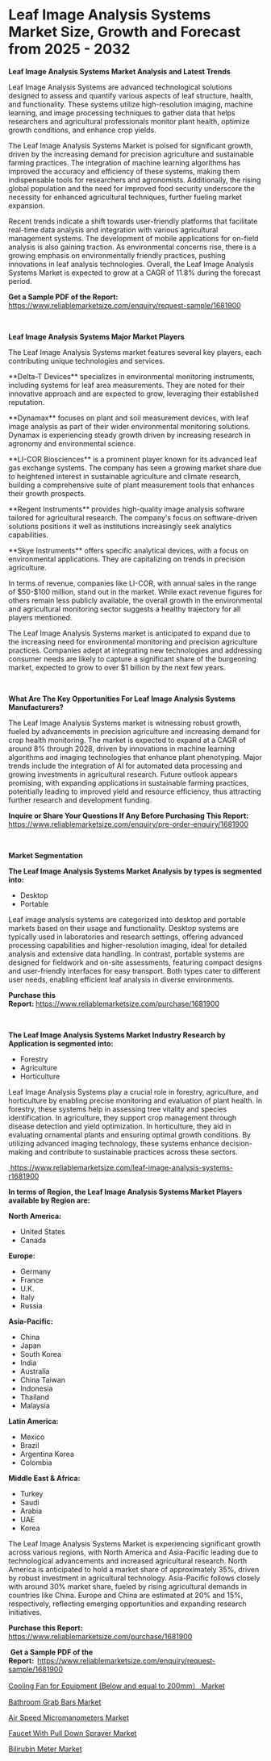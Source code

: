 <p><h1>Leaf Image Analysis Systems Market Size, Growth and Forecast from 2025 - 2032</h1></p><p><strong>Leaf Image Analysis Systems Market Analysis and Latest Trends</strong></p>
<p><p>Leaf Image Analysis Systems are advanced technological solutions designed to assess and quantify various aspects of leaf structure, health, and functionality. These systems utilize high-resolution imaging, machine learning, and image processing techniques to gather data that helps researchers and agricultural professionals monitor plant health, optimize growth conditions, and enhance crop yields.</p><p>The Leaf Image Analysis Systems Market is poised for significant growth, driven by the increasing demand for precision agriculture and sustainable farming practices. The integration of machine learning algorithms has improved the accuracy and efficiency of these systems, making them indispensable tools for researchers and agronomists. Additionally, the rising global population and the need for improved food security underscore the necessity for enhanced agricultural techniques, further fueling market expansion.</p><p>Recent trends indicate a shift towards user-friendly platforms that facilitate real-time data analysis and integration with various agricultural management systems. The development of mobile applications for on-field analysis is also gaining traction. As environmental concerns rise, there is a growing emphasis on environmentally friendly practices, pushing innovations in leaf analysis technologies. Overall, the Leaf Image Analysis Systems Market is expected to grow at a CAGR of 11.8% during the forecast period.</p></p>
<p><strong>Get a Sample PDF of the Report:&nbsp;</strong> <a href="https://www.reliablemarketsize.com/enquiry/request-sample/1681900?utm_campaign=2008&utm_medium=2&utm_source=Github&utm_content=ia&utm_term=24032025&utm_id=leaf-image-analysis-systems">https://www.reliablemarketsize.com/enquiry/request-sample/1681900</a></p>
<p>&nbsp;</p>
<p><strong>Leaf Image Analysis Systems Major Market Players</strong></p>
<p><p>The Leaf Image Analysis Systems market features several key players, each contributing unique technologies and services. </p><p>**Delta-T Devices** specializes in environmental monitoring instruments, including systems for leaf area measurements. They are noted for their innovative approach and are expected to grow, leveraging their established reputation.</p><p>**Dynamax** focuses on plant and soil measurement devices, with leaf image analysis as part of their wider environmental monitoring solutions. Dynamax is experiencing steady growth driven by increasing research in agronomy and environmental science.</p><p>**LI-COR Biosciences** is a prominent player known for its advanced leaf gas exchange systems. The company has seen a growing market share due to heightened interest in sustainable agriculture and climate research, building a comprehensive suite of plant measurement tools that enhances their growth prospects.</p><p>**Regent Instruments** provides high-quality image analysis software tailored for agricultural research. The company's focus on software-driven solutions positions it well as institutions increasingly seek analytics capabilities.</p><p>**Skye Instruments** offers specific analytical devices, with a focus on environmental applications. They are capitalizing on trends in precision agriculture.</p><p>In terms of revenue, companies like LI-COR, with annual sales in the range of $50-$100 million, stand out in the market. While exact revenue figures for others remain less publicly available, the overall growth in the environmental and agricultural monitoring sector suggests a healthy trajectory for all players mentioned.</p><p>The Leaf Image Analysis Systems market is anticipated to expand due to the increasing need for environmental monitoring and precision agriculture practices. Companies adept at integrating new technologies and addressing consumer needs are likely to capture a significant share of the burgeoning market, expected to grow to over $1 billion by the next few years.</p></p>
<p>&nbsp;</p>
<p><strong>What Are The Key Opportunities For Leaf Image Analysis Systems Manufacturers?</strong></p>
<p><p>The Leaf Image Analysis Systems market is witnessing robust growth, fueled by advancements in precision agriculture and increasing demand for crop health monitoring. The market is expected to expand at a CAGR of around 8% through 2028, driven by innovations in machine learning algorithms and imaging technologies that enhance plant phenotyping. Major trends include the integration of AI for automated data processing and growing investments in agricultural research. Future outlook appears promising, with expanding applications in sustainable farming practices, potentially leading to improved yield and resource efficiency, thus attracting further research and development funding.</p></p>
<p><strong>Inquire or Share Your Questions If Any Before Purchasing This Report:</strong> <a href="https://www.reliablemarketsize.com/enquiry/pre-order-enquiry/1681900?utm_campaign=2008&utm_medium=2&utm_source=Github&utm_content=ia&utm_term=24032025&utm_id=leaf-image-analysis-systems">https://www.reliablemarketsize.com/enquiry/pre-order-enquiry/1681900</a></p>
<p>&nbsp;</p>
<p><strong>Market Segmentation</strong></p>
<p><strong>The Leaf Image Analysis Systems Market Analysis by types is segmented into:</strong></p>
<p><ul><li>Desktop</li><li>Portable</li></ul></p>
<p><p>Leaf image analysis systems are categorized into desktop and portable markets based on their usage and functionality. Desktop systems are typically used in laboratories and research settings, offering advanced processing capabilities and higher-resolution imaging, ideal for detailed analysis and extensive data handling. In contrast, portable systems are designed for fieldwork and on-site assessments, featuring compact designs and user-friendly interfaces for easy transport. Both types cater to different user needs, enabling efficient leaf analysis in diverse environments.</p></p>
<p><strong>Purchase this Report:&nbsp;</strong><a href="https://www.reliablemarketsize.com/purchase/1681900?utm_campaign=2008&utm_medium=2&utm_source=Github&utm_content=ia&utm_term=24032025&utm_id=leaf-image-analysis-systems">https://www.reliablemarketsize.com/purchase/1681900</a></p>
<p>&nbsp;</p>
<p><strong>The Leaf Image Analysis Systems Market Industry Research by Application is segmented into:</strong></p>
<p><ul><li>Forestry</li><li>Agriculture</li><li>Horticulture</li></ul></p>
<p><p>Leaf Image Analysis Systems play a crucial role in forestry, agriculture, and horticulture by enabling precise monitoring and evaluation of plant health. In forestry, these systems help in assessing tree vitality and species identification. In agriculture, they support crop management through disease detection and yield optimization. In horticulture, they aid in evaluating ornamental plants and ensuring optimal growth conditions. By utilizing advanced imaging technology, these systems enhance decision-making and contribute to sustainable practices across these sectors.</p></p>
<p><a href="https://www.reliablemarketsize.com/leaf-image-analysis-systems-r1681900?utm_campaign=2008&utm_medium=2&utm_source=Github&utm_content=ia&utm_term=24032025&utm_id=leaf-image-analysis-systems">&nbsp;https://www.reliablemarketsize.com/leaf-image-analysis-systems-r1681900</a></p>
<p><strong>In terms of Region, the Leaf Image Analysis Systems Market Players available by Region are:</strong></p>
<p>
    <p> <strong> North America: </strong>
        <ul>
            <li>United States</li>
            <li>Canada</li>
        </ul>
        </p> 
    <p> <strong> Europe: </strong>
        <ul>
            <li>Germany</li>
            <li>France</li>
            <li>U.K.</li>
            <li>Italy</li>
            <li>Russia</li>
        </ul>
        </p> 
    <p> <strong> Asia-Pacific: </strong>
        <ul>
            <li>China</li>
            <li>Japan</li>
            <li>South Korea</li>
            <li>India</li>
            <li>Australia</li>
            <li>China Taiwan</li>
            <li>Indonesia</li>
            <li>Thailand</li>
            <li>Malaysia</li>
        </ul>
        </p> 
    <p> <strong> Latin America: </strong>
        <ul>
            <li>Mexico</li>
            <li>Brazil</li>
            <li>Argentina Korea</li>
            <li>Colombia</li>
        </ul>
        </p> 
    <p> <strong> Middle East & Africa: </strong>
        <ul>
            <li>Turkey</li>
            <li>Saudi</li>
            <li>Arabia</li>
            <li>UAE</li>
            <li>Korea</li>
        </ul>
    </p>
    </p>
<p><p>The Leaf Image Analysis Systems Market is experiencing significant growth across various regions, with North America and Asia-Pacific leading due to technological advancements and increased agricultural research. North America is anticipated to hold a market share of approximately 35%, driven by robust investment in agricultural technology. Asia-Pacific follows closely with around 30% market share, fueled by rising agricultural demands in countries like China. Europe and China are estimated at 20% and 15%, respectively, reflecting emerging opportunities and expanding research initiatives.</p></p>
<p><strong>Purchase this Report: </strong><a href="https://www.reliablemarketsize.com/purchase/1681900?utm_campaign=2008&utm_medium=2&utm_source=Github&utm_content=ia&utm_term=24032025&utm_id=leaf-image-analysis-systems">https://www.reliablemarketsize.com/purchase/1681900</a></p>
<p>&nbsp;<strong>Get a Sample PDF of the Report:&nbsp;&nbsp;</strong><a href="https://www.reliablemarketsize.com/enquiry/request-sample/1681900?utm_campaign=2008&utm_medium=2&utm_source=Github&utm_content=ia&utm_term=24032025&utm_id=leaf-image-analysis-systems">https://www.reliablemarketsize.com/enquiry/request-sample/1681900</a></p>
<p><strong></strong></p>
<p><p><a href="https://github.com/leptouwrites/Market-Research-Report-List-1/blob/main/cooling-fan-for-equipment-below-and-equal-to-200mm-market.md?utm_campaign=2008&utm_medium=2&utm_source=Github&utm_content=ia&utm_term=24032025&utm_id=leaf-image-analysis-systems">Cooling Fan for Equipment (Below and equal to 200mm） Market</a></p><p><a href="https://github.com/sphaabrose/Market-Research-Report-List-1/blob/main/bathroom-grab-bars-market.md?utm_campaign=2008&utm_medium=2&utm_source=Github&utm_content=ia&utm_term=24032025&utm_id=leaf-image-analysis-systems">Bathroom Grab Bars Market</a></p><p><a href="https://github.com/bhatttutty2p/Market-Research-Report-List-1/blob/main/air-speed-micromanometers-market.md?utm_campaign=2008&utm_medium=2&utm_source=Github&utm_content=ia&utm_term=24032025&utm_id=leaf-image-analysis-systems">Air Speed Micromanometers Market</a></p><p><a href="https://github.com/etapaqanee/Market-Research-Report-List-1/blob/main/faucet-with-pull-down-sprayer-market.md?utm_campaign=2008&utm_medium=2&utm_source=Github&utm_content=ia&utm_term=24032025&utm_id=leaf-image-analysis-systems">Faucet With Pull Down Sprayer Market</a></p><p><a href="https://github.com/colloerrinbp/Market-Research-Report-List-1/blob/main/bilirubin-meter-market.md?utm_campaign=2008&utm_medium=2&utm_source=Github&utm_content=ia&utm_term=24032025&utm_id=leaf-image-analysis-systems">Bilirubin Meter Market</a></p></p>